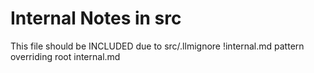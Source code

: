 # Internal Notes in src
This file should be INCLUDED due to src/.llmignore !internal.md pattern overriding root internal.md
